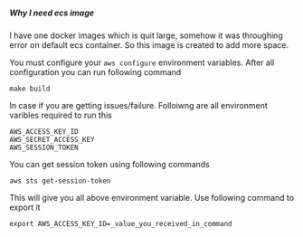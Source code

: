 ##### Why I need ecs image
I have one docker images which is quit large, somehow it was throughing error on default ecs container. So this image is created to add more space.

You must configure your `aws configure` environment variables. After all configuration you can run following command

```
make build
```

In case if you are getting issues/failure. Folloiwng are all environment varibles required to run this

```
AWS_ACCESS_KEY_ID
AWS_SECRET_ACCESS_KEY
AWS_SESSION_TOKEN
```

You can get session token using following commands
```
aws sts get-session-token
```
This will give you all above environment variable. Use following command to export it

```
export AWS_ACCESS_KEY_ID=_value_you_received_in_command
```

